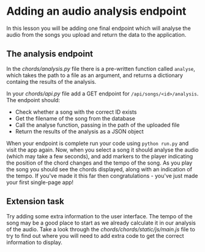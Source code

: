 [//]: <> (name: Beat and Chord Retrieval Endpoints )
[//]: <> (author: Joe Turner)
[//]: <> (type: code along)
[//]: <> (time: 3 hours)

# Adding an audio analysis endpoint

In this lesson you will be adding one final endpoint which will analyse the audio from the songs you upload and return the data to the application.

## The analysis endpoint

In the *chords/analysis.py* file there is a pre-written function called `analyse`, which takes the path to a file as an argument, and returns a dictionary containg the results of the analysis.

In your *chords/api.py* file add a GET endpoint for `/api/songs/<id>/analysis`.  The endpoint should:

* Check whether a song with the correct ID exists
* Get the filename of the song from the database
* Call the analyse function, passing in the path of the uploaded file
* Return the results of the analysis as a JSON object

When your endpoint is complete run your code using `python run.py` and visit the app again.  Now, when you select a song it should analyse the audio (which may take a few seconds), and add markers to the player indicating the position of the chord changes and the tempo of the song.  As you play the song you should see the chords displayed, along with an indication of the tempo.  If you've made it this far then congratulations - you've just made your first single-page app!

## Extension task

Try adding some extra information to the user interface.  The tempo of the song may be a good place to start as we already calculate it in our analysis of the audio.  Take a look through the *chords/chords/static/js/main.js* file to try to find out where you will need to add extra code to get the correct information to display.

